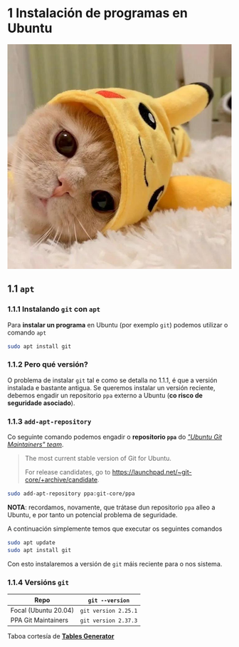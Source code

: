 # 1 Instalación de programas en Ubuntu

![Cute Cat](./img/cute-cat.jpeg)

## 1.1 `apt`

### 1.1.1 Instalando `git` con `apt`

Para **instalar un programa** en Ubuntu (por exemplo `git`) podemos utilizar o comando `apt`

```sh
sudo apt install git
```

### 1.1.2 Pero qué versión?

O problema de instalar `git` tal e como se detalla no 1.1.1, é que a versión instalada e bastante antigua. Se queremos instalar un versión reciente, debemos engadir un repositorio `ppa` externo a Ubuntu (**co risco de seguridade asociado**).

### 1.1.3 `add-apt-repository`

Co seguinte comando podemos engadir o **repositorio `ppa`** do [_"Ubuntu Git Maintainers" team_](https://launchpad.net/~git-core/+archive/ubuntu/ppa).

> The most current stable version of Git for Ubuntu.
>
> For release candidates, go to https://launchpad.net/~git-core/+archive/candidate.

```sh
sudo add-apt-repository ppa:git-core/ppa
```

**NOTA**: recordamos, novamente, que trátase dun repositorio `ppa` alleo a Ubuntu, e por tanto un potencial problema de seguridade.

A continuación simplemente temos que executar os seguintes comandos

```sh
sudo apt update
sudo apt install git
```

Con esto instalaremos a versión de `git` máis reciente para o nos sistema.

### 1.1.4 Versións `git`

| Repo                 | `git --version`      |
|----------------------|----------------------|
| Focal (Ubuntu 20.04) | `git version 2.25.1` |
| PPA Git Maintainers  | `git version 2.37.3` |

Taboa cortesía de [**Tables Generator**](https://www.tablesgenerator.com/markdown_tables)

